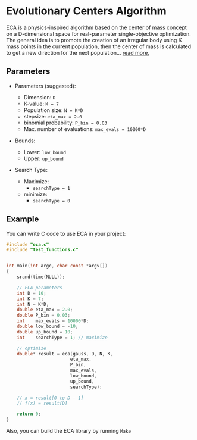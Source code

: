 # Evolutionary Centers Algorithm

ECA is a physics-inspired algorithm based on the center of mass concept on 
a D-dimensional space for real-parameter single-objective optimization. The 
general idea is to promote the creation of an irregular body using K mass points
in the current population, then the center of mass is calculated to get a new direction 
for the next population... [read more.](https://www.dropbox.com/s/kqc22ki2edjtt0y/ECA-optimization.pdf)

## Parameters
- Parameters (suggested):
    - Dimension: `D`
    - K-value:
           `K = 7`
    - Population size:
           `N = K*D`
    - stepsize:
           `eta_max = 2.0`
    - binomial probability:
           `P_bin = 0.03`
     - Max. number of evaluations:
           `max_evals = 10000*D`

- Bounds:
     - Lower: `low_bound`
     - Upper: `up_bound`

- Search Type:
    - Maximize:
        - `searchType = 1`
    - minimize:
        - `searchType = 0`


## Example

You can write C code to use ECA in your project:

```C
#include "eca.c"
#include "test_functions.c"


int main(int argc, char const *argv[])
{
    srand(time(NULL));

    // ECA parameters
    int D = 10;
    int K = 7;
    int N = K*D;
    double eta_max = 2.0;
    double P_bin = 0.03;
    int    max_evals = 10000*D;
    double low_bound = -10;
    double up_bound = 10;
    int    searchType = 1; // maximize

    // optimize
    double* result = eca(gauss, D, N, K,
                        eta_max,
                        P_bin,
                        max_evals,
                        low_bound,
                        up_bound,
                        searchType);

    // x = result[0 to D - 1]
    // f(x) = result[D]

    return 0;
}
```

Also, you can build the ECA library by running `Make`